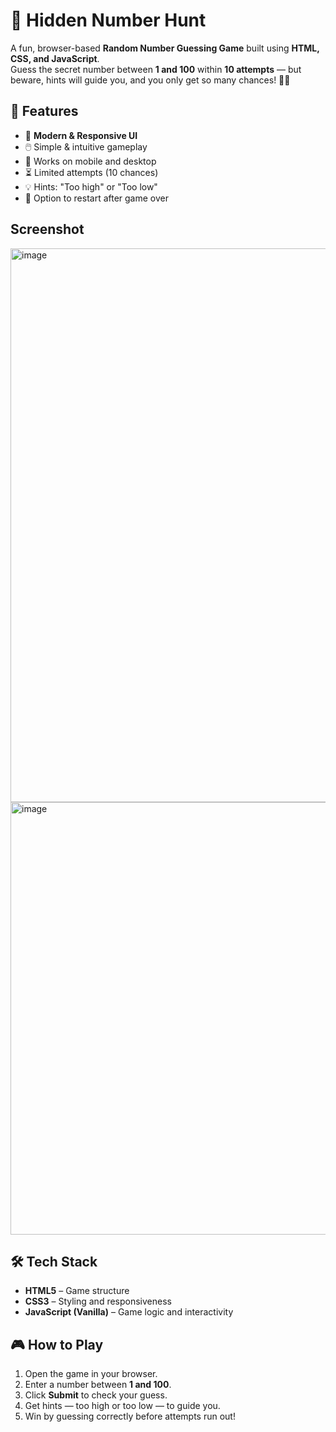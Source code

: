 # 🎯 Hidden Number Hunt

A fun, browser-based **Random Number Guessing Game** built using **HTML, CSS, and JavaScript**.  
Guess the secret number between **1 and 100** within **10 attempts** — but beware, hints will guide you, and you only get so many chances! 🕵️‍♂️

## 🚀 Features
- 🎨 **Modern & Responsive UI**  
- 🖱️ Simple & intuitive gameplay  
- 📱 Works on mobile and desktop  
- ⏳ Limited attempts (10 chances)  
- 💡 Hints: "Too high" or "Too low"  
- 🔄 Option to restart after game over  

## Screenshot
<img width="1912" height="886" alt="image" src="https://github.com/user-attachments/assets/ca040e8b-17db-4097-bb4f-d15b4eee8e82" />

<img width="902" height="692" alt="image" src="https://github.com/user-attachments/assets/5ab00c02-2f30-4c5b-8e0b-e5e74e675843" />


## 🛠️ Tech Stack
- **HTML5** – Game structure  
- **CSS3** – Styling and responsiveness  
- **JavaScript (Vanilla)** – Game logic and interactivity  

## 🎮 How to Play
1. Open the game in your browser.  
2. Enter a number between **1 and 100**.  
3. Click **Submit** to check your guess.  
4. Get hints — too high or too low — to guide you.  
5. Win by guessing correctly before attempts run out!  

